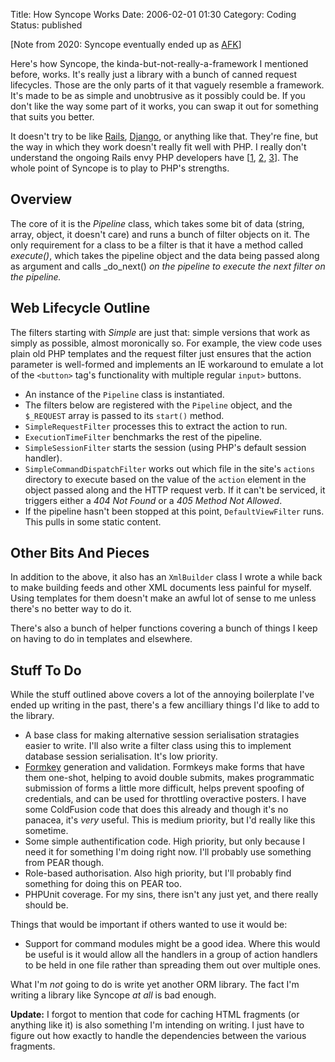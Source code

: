 Title: How Syncope Works
Date: 2006-02-01 01:30
Category: Coding
Status: published

[Note from 2020: Syncope eventually ended up as [AFK](https://github.com/kgaughan/afk)]

Here's how Syncope, the kinda-but-not-really-a-framework I mentioned before, works. It's really just a library with a bunch of canned request lifecycles. Those are the only parts of it that vaguely resemble a framework. It's made to be as simple and unobtrusive as it possibly could be. If you don't like the way some part of it works, you can swap it out for something that suits you better.

It doesn't try to be like [Rails](http://www.rubyonrails.org/), [Django](http://www.djangoproject.com/), or anything like that. They're fine, but the way in which they work doesn't really fit well with PHP. I really don't understand the ongoing Rails envy PHP developers have [[1](http://phpontrax.com/), [2](https://web.archive.org/web/20060214234803/http://bennolan.com/biscuit/), [3](http://cakephp.org/)]. The whole point of Syncope is to play to PHP's strengths.

## Overview

The core of it is the _Pipeline_ class, which takes some bit of data (string, array, object, it doesn't care) and runs a bunch of filter objects on it. The only requirement for a class to be a filter is that it have a method called _execute()_, which takes the pipeline object and the data being passed along as argument and calls _do_next() _on the pipeline to execute the next filter on the pipeline._

## Web Lifecycle Outline

The filters starting with _Simple_ are just that: simple versions that work as simply as possible, almost moronically so. For example, the view code uses plain old PHP templates and the request filter just ensures that the action parameter is well-formed and implements an IE workaround to emulate a lot of the `<button>` tag's functionality with multiple regular `input>` buttons.

*   An instance of the `Pipeline` class is instantiated.
*   The filters below are registered with the `Pipeline` object, and the `$_REQUEST` array is passed to its `start()` method.
*   `SimpleRequestFilter` processes this to extract the action to run.
*   `ExecutionTimeFilter` benchmarks the rest of the pipeline.
*   `SimpleSessionFilter` starts the session (using PHP's default session handler).
*   `SimpleCommandDispatchFilter` works out which file in the site's `actions` directory to execute based on the value of the `action` element in the object passed along and the HTTP request verb. If it can't be serviced, it triggers either a _404 Not Found_ or a _405 Method Not Allowed_.
*   If the pipeline hasn't been stopped at this point, `DefaultViewFilter` runs. This pulls in some static content.

## Other Bits And Pieces

In addition to the above, it also has an `XmlBuilder` class I wrote a while back to make building feeds and other XML documents less painful for myself. Using templates for them doesn't make an awful lot of sense to me unless there's no better way to do it.

There's also a bunch of helper functions covering a bunch of things I keep on having to do in templates and elsewhere.

## Stuff To Do

While the stuff outlined above covers a lot of the annoying boilerplate I've ended up writing in the past, there's a few ancilliary things I'd like to add to the library.

*   A base class for making alternative session serialisation stratagies easier to write. I'll also write a filter class using this to implement database session serialisation. It's low priority.
*   [Formkey]({filename}formkeys.md) generation and validation. Formkeys make forms that have them one-shot, helping to avoid double submits, makes programmatic submission of forms a little more difficult, helps prevent spoofing of credentials, and can be used for throttling overactive posters. I have some ColdFusion code that does this already and though it's no panacea, it's _very_ useful. This is medium priority, but I'd really like this sometime.
*   Some simple authentification code. High priority, but only because I need it for something I'm doing right now. I'll probably use something from PEAR though.
*   Role-based authorisation. Also high priority, but I'll probably find something for doing this on PEAR too.
*   PHPUnit coverage. For my sins, there isn't any just yet, and there really should be.

Things that would be important if others wanted to use it would be:

*   Support for command modules might be a good idea. Where this would be useful is it would allow all the handlers in a group of action handlers to be held in one file rather than spreading them out over multiple ones.

What I'm _not_ going to do is write yet another ORM library. The fact I'm writing a library like Syncope _at all_ is bad enough.

**Update:** I forgot to mention that code for caching HTML fragments (or anything like it) is also something I'm intending on writing. I just have to figure out how exactly to handle the dependencies between the various fragments.
